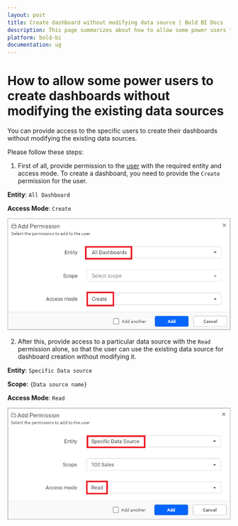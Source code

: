 ```yaml
---
layout: post
title: Create dashboard without modifying data source | Bold BI Docs
description: This page summarizes about how to allow some power users to create dashboards without modifying the existing data source in Bold BI's Cloud based Web designer.
platform: bold-bi
documentation: ug
---
```


# How to allow some power users to create dashboards without modifying the existing data sources

You can provide access to the specific users to create their dashboards without modifying the existing data sources.

Please follow these steps:

1. First of all, provide permission to the [user](https://help.boldbi.com/cloud-bi/working-with-dashboards/share-dashboards/manage-permissions/#manage-permissions---users) with the required entity and access mode. To create a dashboard, you need to provide the `Create` permission for the user.

**Entity**: `All Dashboard`

**Access Mode**: `Create`

![Create All Dashboards Access](/static/assets/cloud/faq/images/create-all-dashboards.png#width=400px;height=200px)

2. After this, provide access to a particular data source with the `Read` permission alone, so that the user can use the existing data source for dashboard creation without modifying it.

**Entity**: `Specific Data source`

**Scope**: `{Data source name}`

**Access Mode**: `Read`

![Provide Read Permission to User](/static/assets/cloud/faq/images/provide-read-permission-to-ds.png#width=400px;height=200px)